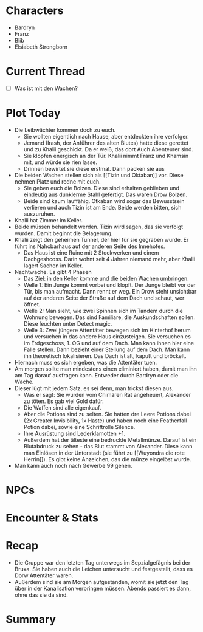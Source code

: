 # Characters
- Bardryn
- Franz
- Blib
- Elsiabeth Strongborn

# Current Thread
- [ ] Was ist mit den Wachen?

# Plot Today
- Die Leibwächter kommen doch zu euch. 
	- Sie wollten eigentlich nach Hause, aber entdeckten ihre verfolger.
	- Jemand (Irash, der Anführer des alten Blutes) hatte diese gerettet und zu Khalii geschickt. Da er weiß, das dort Auch Abenteurer sind.
	- Sie klopfen energisch an der Tür. Khalii nimmt Franz und Khamsin mit, und würde sie rien lasse.
	- Drinnen bewirtet sie diese erstmal. Dann packen sie aus
- Die beiden Wachen stellen sich als [[Tizin und Oktaban]] vor. Diese nehmen Platz und redne mit euch.
	- Sie geben euch die Bolzen. Diese sind erhalten geblieben und eindeutig aus dunklerme Stahl gefertigt. Das waren Drow Bolzen.
	- Beide sind kaum lauffähig. Otkaban wird sogar das Bewusstsein verlieren und auch Tizin ist am Ende. Beide werden bitten, sich auszuruhen.
- Khalii hat Zimmer im Keller. 
- Beide müssen behandelt werden. Tizin wird sagen, das sie verfolgt wurden. Damit beginnt die Belagerung.
- Khalii zeigt den geheimen Tunnel, der hier für sie gegraben wurde. Er führt ins Nahcbarhaus auf der anderen Seite des Innehofes. 
	- Das Haus ist eine Ruine mit 2 Stockwerken und einem Dachgeshcoss. Darin wohnt seit 4 Jahren niemand mehr, aber Khalii lagert Sachen im Keller. 
- Nachtwache. Es gibt 4 Phasen
	- Das Ziel: in den Keller komme und die beiden Wachen umbringen.
	- Welle 1: Ein Junge kommt vorbei und klopft. Der Junge bleibt vor der Tür, bis man aufmacht. Dann rennt  er weg. Ein Drow steht unsichtbar auf der anderen Seite der Straße auf dem Dach und schaut, wer öffnet.
	- Welle 2: Man sieht, wie zwei Spinnen sich im Tandem durch die Wohnung bewegen. Das sind Familiare, die Auskundschaften sollen. Diese leuchten unter Detect magic.
	- Welle 3: Zwei jüngere Attentäter bewegen sich im Hinterhof herum und versuchen in das andere Haus einzusteigen. Sie versuchen es im Erdgeschoss, 1. OG und auf dem Dach. Man kann ihnen hier eine Falle stellen. Dann bezieht einer Stellung auf dem Dach. Man kann ihn theoretisch lokalisieren. Das Dach ist alt, kaputt und bröckelt.
- Hiernach muss es sich ergeben, was die Attentäter tuen.
- Am morgen sollte man mindestens einen eliminiert haben, damit man ihn am Tag darauf ausfragen kann. Entweder durch Bardryn oder die Wache.
- Dieser lügt mit jedem Satz, es sei denn, man trickst diesen aus.
	- Was er sagt: Sie wurden vom Chimären Rat angeheuert, Alexander zu töten. Es gab viel Gold dafür.
	- Die Waffen sind alle eigenkauf.
	- Aber die Potions sind zu selten. Sie hatten dre  Leere Potions dabei (2x Greater Invisibility, 1x Haste) und haben noch eine Featherfall Potion dabei, sowie eine Schriftrolle Silence.
	- Ihre Ausrüstung sind Lederklamotten +1. 
	- Außerdem hat der älteste eine bedruckte Metallmünze. Darauf ist ein Blutabdruck zu sehen - das Blut stammt von Alexander. Diese kann man Einlösen in der Unterstadt (sie führt zu [[Wuyondra die rote Herrin]]). Es gibt keine Anzeichen, das die münze eingelöst wurde.
- Man kann auch noch nach Gewerbe 99 gehen.


# NPCs
# Encounter & Stats
# Recap
- Die Gruppe war den letzten Tag unterwegs im Sepzialgefägnis bei der Bruxa. Sie haben auch die Leichen untersucht und festgestellt, dass es Dorw Attentäter waren.
- Außerdem sind sie am Morgen aufgestanden, womit sie jetzt den Tag über in der Kanalisation verbringen müssen. Abends passiert es dann, ohne das sie da sind. 
# Summary

